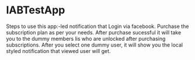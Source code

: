 # IABTestApp
Steps to use this app:-led notification that 
Login via facebook.
Purchase the subscription plan as per your needs.
After purchase sucessful it will take you to the dummy members lis who are unlocked after purchasing subscriptions.
After you select one dummy user, it will show you the local styled notification that viewed user will get.
